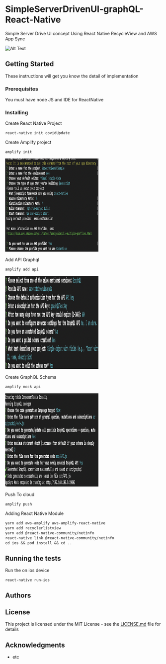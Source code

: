 # SimpleServerDrivenUI-graphQL-React-Native

Simple Server Drive UI concept Using React Native RecycleView and AWS App Sync

![Alt Text](https://github.com/tirtavium/SimpleServerDrivenUI-graphQL-React-Native/blob/master/server_driven_ui_sample.gif)


## Getting Started

These instructions will get you know the detail of implementation

### Prerequisites

You must have node JS and IDE for ReactNative



### Installing

Create React Native Project

```
react-native init covidUpdate
```

Create Amplify project

```
amplify init
```

<img src="https://github.com/tirtavium/SimpleServerDrivenUI-graphQL-React-Native/blob/master/amplify%20init%20pic.png" alt="addapi" width="300" height="300"/>

Add API Graphql
```
amplify add api
```
<img src="https://github.com/tirtavium/SimpleServerDrivenUI-graphQL-React-Native/blob/master/add%20api%20pic.png" alt="addapi" width="300" height="300"/>

Create GraphQL Schema
```
amplify mock api
```
<img src="https://github.com/tirtavium/SimpleServerDrivenUI-graphQL-React-Native/blob/master/mock%20api.png" alt="mockapi" width="300" height="300"/>

Push To cloud
```
amplify push
```

Adding React Native Module
```
yarn add aws-amplify aws-amplify-react-native
yarn add recyclerlistview
yarn add @react-native-community/netinfo
react-native link @react-native-community/netinfo
cd ios && pod install && cd ..
```

## Running the tests

Run the on ios device
```
react-native run-ios
```
## Authors

## License

This project is licensed under the MIT License - see the [LICENSE.md](LICENSE.md) file for details

## Acknowledgments

* etc